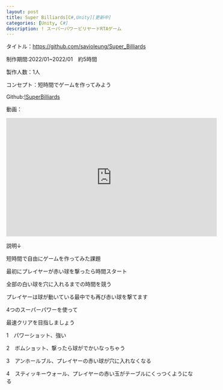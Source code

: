 ```yaml
---
layout: post
title: Super Billiards[C#,Unity][更新中]
categories: [Unity, C#]
description: ! スーパーパワービリヤードRTAゲーム
---
```


タイトル：https://github.com/savioleung/Super_Billiards

制作期間:2022/01~2022/01　約5時間

製作人数：1人

コンセプト：短時間でゲームを作ってみよう

Github:[!SuperBilliards](https://github.com/savioleung/Super_Billiards)

動画：
<iframe width="560" height="315" src="https://www.youtube.com/embed/mQ-KskKoz58" title="YouTube video player" frameborder="0" allow="accelerometer; autoplay; clipboard-write; encrypted-media; gyroscope; picture-in-picture" allowfullscreen></iframe>

説明↓

短時間で自由にゲームを作ってみた課題

最初にプレイヤーが赤い球を撃ったら時間スタート

全部の白い球を穴に入れるまでの時間を競う

プレイヤーは球が動いている最中でも再び赤い球を撃てます

4つのスーパーパワーを使って

最速クリアを目指しましょう

1　パワーショット、強い

2　ボムショット、撃ったら球がでかいなっちゃう

3　アンホールブル、プレイヤーの赤い球が穴に入れなくなる

4　スティッキーウォール、プレイヤーの赤い玉がテーブルにくっつくようになる